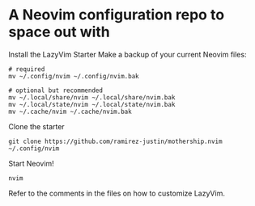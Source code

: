 

# A Neovim configuration repo to space out with

Install the LazyVim Starter
Make a backup of your current Neovim files:

    # required
    mv ~/.config/nvim ~/.config/nvim.bak

    # optional but recommended
    mv ~/.local/share/nvim ~/.local/share/nvim.bak
    mv ~/.local/state/nvim ~/.local/state/nvim.bak
    mv ~/.cache/nvim ~/.cache/nvim.bak

Clone the starter

    git clone https://github.com/ramirez-justin/mothership.nvim ~/.config/nvim

Start Neovim!

    nvim

Refer to the comments in the files on how to customize LazyVim.


